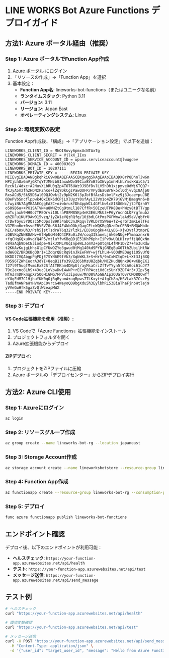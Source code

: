 # LINE WORKS Bot Azure Functions デプロイガイド

## 方法1: Azure ポータル経由（推奨）

### Step 1: Azure ポータルでFunction App作成

1. [Azure ポータル](https://portal.azure.com) にログイン
2. 「リソースの作成」→「Function App」を選択
3. 基本設定：
   - **Function App名**: lineworks-bot-functions（またはユニークな名前）
   - **ランタイムスタック**: Python 3.11
   - **バージョン**: 3.11
   - **リージョン**: Japan East
   - **オペレーティングシステム**: Linux

### Step 2: 環境変数の設定

Function App作成後、「構成」→「アプリケーション設定」で以下を追加：

```
LINEWORKS_CLIENT_ID = MhOIRuvy6pmxUcNTAxTg
LINEWORKS_CLIENT_SECRET = VjlkX_IIxs
LINEWORKS_SERVICE_ACCOUNT_ID = wpumx.serviceaccount@lwugdev
LINEWORKS_DOMAIN_ID = 400083023
LINEWORKS_BOT_ID = 10207111
LINEWORKS_PRIVATE_KEY = -----BEGIN PRIVATE KEY-----
MIIEvgIBADANBgkqhkiG9w0BAQEFAASCBKgwggSkAgEAAoIBAQDX8rP8DhnTJw6n
HPIjLhUx6mVjGXTqYTJMNzbGIaxuWOvS9CixBYmB7oXWvp1mhHlhLYmskKWiC5/1
RzcN1/4dxc+A2NuvXLbRU0g2p4TOT6UWz9J9BfDvlLV5hDh1xjpmveOdWjKTQQ7+
fKJyA5mzfh2HDNzPZhKo+lZqYDkCgzPawQUFR/VPydEaGBrNkoclQdjvvqI8AjpU
RxsACd5/SkS5D5al09QJQwkt2z9pN2K6l3pJbfBfAcsDsbvlFxz9j3Jcae+puJ8E
0DePVbSncflppwk4QxIUk6dCPjLXlUyzY0sfAyL22Vm1o4ZK79jGVMjBmegVn6+D
LfwyiNk7AgMBAAECggEAZC+oiwbrukfDh4ppWCL4GFlbwlc8I8UGNc/j7JYQzn0Y
o509B6u++PX1SATVN4u8WHZtCg9tmLl187CffR+5OIzeUTPK8Be+hWzy8tBTT/gp
amTujaxk9HH0o7TREOrvi10LraP8FM85Kp4eK3E6LMkU3+P6yYncnGLQFrgfmubz
qhZDFu1KUf9Aw015vzq/1yZW1eVQzRQfg/10ibdLGtPmsPXFWmwlaAd5eV/gbfrU
cTDwTGyu5YDQzc5McDpslB9Kl4abC3nJRqqvlVRLDrXSWeW+TZ+qrGT3mKLelTFs
VG7Rho6o+0svdFBVSV70uS6J4E4kbOOb/QagCEtnWQKBgQDzdDcCERN+BMQWMbUc
hEC/abOxUh3/Psh5jstTsdrWT6q32Ylzk1/EDJsOpgkH4KLyDS+Xjw3ytl3tmprE
zQBVKqZNNB0AHv+GfHpUoM44Q4IP8u0iJW/coq3ISaneLjAkGeNUg+FYmaaznxr6
+fgCHqGQxu0vgYQ4P5/mtluYfwKBgQDjE51KhP6ph+IiPv9wUQLHIryffjQ6QxNn
o84aAqb9DeCN3iodpe+9ikJXMLVUqInpeWLJomVZ+pUtq4L4fMF1D/Z7+4o3uRdw
t2KKAvKujgLhhsGlpCYUwDZYo3gwud0tMq140kd9PYNjGNEgBuX0TthZUoilHtRW
adWGOZ/BRQKBgQDrI+1ZdqrQBcRq91nJkEeFWY+wjfLhLH+vQOdMEDWg11O5vUfQ
NKDDl7VQAbgpPqPDjE7SYN6E9fVk3/XqbWKL3+S+Hr5/9nCxMZtqD+L+Xt3Jj8XQ
PD596TZWhCeorA3dYI+8eqB11fo39U226SbMzU8Zqbk/MCZHudQ0nx96+wKBgEK1
f27l9T5uqfMvmLExS2SfAtTEKam4DNpUl/ayMsaCriZfTvYYyn5fQLAGoi61uJY7
T9c2exnc8LhS+43ucJLoVpwDwI4wNP+rECrFRPAcziHdCcSUnY9ZDF4r3+JIp/5g
NfAZrmDPkmqpXr5O6H1GMG7FPVls3ipouw7MnO8VAoGBAIpzOUaTQvrCMO8QOwff
eYUqFdM7C1HjhuYKK0qOjRqRyumA+aqRpws7TLKxyt+AfgCh8n/HSVLakB7CscPy
TadBfmANPaHYHVXApC0vrcG4WeyoQO9bgXdu5h3EylbhR153BiaThaFjnbHtlej9
yVVeGwHfk5gaZvQlWzeapMWX
-----END PRIVATE KEY-----
```

### Step 3: デプロイ

#### VS Code拡張機能を使用（推奨）:
1. VS Codeで「Azure Functions」拡張機能をインストール
2. プロジェクトフォルダを開く
3. Azure拡張機能からデプロイ

#### ZIPデプロイ:
1. プロジェクトをZIPファイルに圧縮
2. Azure ポータルの「デプロイセンター」からZIPデプロイ実行

## 方法2: Azure CLI使用

### Step 1: Azureにログイン
```bash
az login
```

### Step 2: リソースグループ作成
```bash
az group create --name lineworks-bot-rg --location japaneast
```

### Step 3: Storage Account作成
```bash
az storage account create --name lineworksbotstore --resource-group lineworks-bot-rg --location japaneast --sku Standard_LRS
```

### Step 4: Function App作成
```bash
az functionapp create --resource-group lineworks-bot-rg --consumption-plan-location japaneast --runtime python --runtime-version 3.11 --functions-version 4 --name lineworks-bot-functions --storage-account lineworksbotstore --os-type linux
```

### Step 5: デプロイ
```bash
func azure functionapp publish lineworks-bot-functions
```

## エンドポイント確認

デプロイ後、以下のエンドポイントが利用可能：

- **ヘルスチェック**: `https://your-function-app.azurewebsites.net/api/health`
- **テスト**: `https://your-function-app.azurewebsites.net/api/test`
- **メッセージ送信**: `https://your-function-app.azurewebsites.net/api/send_message`

## テスト例

```bash
# ヘルスチェック
curl "https://your-function-app.azurewebsites.net/api/health"

# 環境変数確認
curl "https://your-function-app.azurewebsites.net/api/test"

# メッセージ送信
curl -X POST "https://your-function-app.azurewebsites.net/api/send_message" \
  -H "Content-Type: application/json" \
  -d '{"user_id": "target_user_id", "message": "Hello from Azure Functions!"}'
```